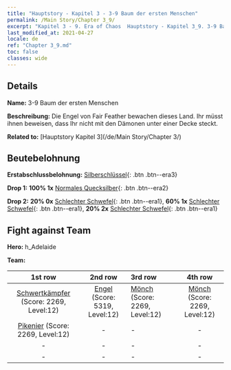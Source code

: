 ```yaml
---
title: "Hauptstory - Kapitel 3 - 3-9 Baum der ersten Menschen"
permalink: /Main Story/Chapter 3_9/
excerpt: "Kapitel 3 - 9. Era of Chaos  Hauptstory - Kapitel 3_9. 3-9 Baum der ersten Menschen"
last_modified_at: 2021-04-27
locale: de
ref: "Chapter 3_9.md"
toc: false
classes: wide
---
```


## Details

 **Name:** 3-9 Baum der ersten Menschen

 **Beschreibung:** Die Engel von Fair Feather bewachen dieses Land. Ihr müsst ihnen beweisen, dass Ihr nicht mit den Dämonen unter einer Decke steckt.

 **Related to:** [Hauptstory Kapitel 3](/de/Main Story/Chapter 3/)

## Beutebelohnung

 **Erstabschlussbelohnung:** [Silberschlüssel](/ItemsDE/con_693/){: .btn .btn--era3}

 **Drop 1:** **100% 1x** [Normales Quecksilber](/ItemsDE/mat_8/){: .btn .btn--era2}

 **Drop 2:** **20% 0x** [Schlechter Schwefel](/ItemsDE/mat_3/){: .btn .btn--era1}, **60% 1x** [Schlechter Schwefel](/ItemsDE/mat_3/){: .btn .btn--era1}, **20% 2x** [Schlechter Schwefel](/ItemsDE/mat_3/){: .btn .btn--era1}


## Fight against Team
 **Hero:** h_Adelaide

 **Team:**


  | 1st row | 2nd row | 3rd row | 4th row |
  |:----:|:----:|:----|:----:|
  | [Schwertkämpfer](/de/units/Swordsman/) (Score: 2269, Level:12)  | [Engel](/de/units/Angel/) (Score: 5319, Level:12)  | [Mönch](/de/units/Monk/) (Score: 2269, Level:12)  | [Mönch](/de/units/Monk/) (Score: 2269, Level:12)  |
  | [Pikenier](/de/units/Pikeman/) (Score: 2269, Level:12)  | - | - | - |
  | - | - | - | - |
  | - | - | - | - |


